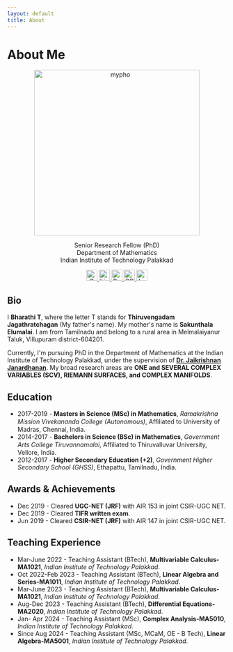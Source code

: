 ```yaml
---
layout: default
title: About
---
```

# About Me
<p align="center">
 <img src="pho.png" alt="mypho" width="380"/>
 </p>
<p align="center">
 Senior Research Fellow (PhD) <br /> Department of Mathematics <br /> Indian Institute of Technology Palakkad 
</p>
<p align="center">
  <a href="mailto:bharathit.math@gmail.com">
  <img src="https://upload.wikimedia.org/wikipedia/commons/4/4e/Gmail_Icon.png" alt="Gmail" width="25" height="25" />
</a> 
 
   <a href="https://www.linkedin.com/in/bharathi-thiruvengadam/">
    <img src="https://upload.wikimedia.org/wikipedia/commons/8/81/LinkedIn_icon.svg" alt="LinkedIn" width="25" height="25" />
</a>
  <a href="https://www.researchgate.net/profile/Bharathi-Thiruvengadam">
    <img src="https://upload.wikimedia.org/wikipedia/commons/5/5e/ResearchGate_icon_SVG.svg" alt="ResearchGate" width="25" height="25"  />
  </a> 
  <a href="https://orcid.org/0009-0007-6083-3185">
    <img src="https://upload.wikimedia.org/wikipedia/commons/0/06/ORCID_iD.svg" alt="ORCID iD" width="25" height="25" />
  </a> 
<a href="https://maps.app.goo.gl/SC1YYwx1edXkGq2n6">
  <img src="https://upload.wikimedia.org/wikipedia/commons/3/39/Google_Maps_icon_%282015-2020%29.svg" alt="Location" width="25" height="25" />
</a>
</p>

## Bio
 I **Bharathi T**, where the letter T stands for **Thiruvengadam Jagathratchagan** (My father's name). My mother's name is **Sakunthala Elumalai**. I am from Tamilnadu and belong to a rural area in Melmalaiyanur Taluk, Villupuram district-604201. 

 Currently, I'm pursuing PhD in the Department of Mathematics at the Indian Institute of Technology Palakkad, under the supervision of  [**Dr. Jaikrishnan Janardhanan**](https://jaikrishnanj.github.io/). My broad research areas are **ONE and SEVERAL COMPLEX VARIABLES (SCV), RIEMANN SURFACES, and COMPLEX MANIFOLDS**.  

## Education 
- 2017-2019 - **Masters in Science (MSc) in Mathematics**, _Ramakrishna Mission Vivekananda College (Autonomous)_, Aﬃliated to University of Madras, Chennai, India.
- 2014-2017 - **Bachelors in Science (BSc) in Mathematics**, _Government Arts College Tiruvannamalai_, Aﬃliated to Thiruvalluvar University, Vellore, India.
- 2012-2017 - **Higher Secondary Education (+2)**, _Government Higher Secondary School (GHSS)_, Ethapattu, Tamilnadu, India.

## Awards & Achievements
- Dec 2019 - Cleared **UGC-NET (JRF)** with AIR 153 in joint CSIR-UGC NET.  
- Dec 2019 - Cleared **TIFR written exam**.
- Jun 2019  - Cleared  **CSIR-NET (JRF)** with AIR 147 in joint CSIR-UGC NET. 

## Teaching Experience 
- Mar-June 2022 - Teaching Assistant (BTech), **Multivariable Calculus-MA1021**, _Indian Institute of Technology Palakkad_.
- Oct 2022-Feb 2023 - Teaching Assistant (BTech), **Linear Algebra and Series-MA1011**, _Indian Institute of Technology Palakkad_.
- Mar-June 2023 - Teaching Assistant (BTech), **Multivariable Calculus-MA1021**, _Indian Institute of Technology Palakkad_.
- Aug-Dec 2023 - Teaching Assistant (BTech), **Differential Equations-MA2020**, _Indian Institute of Technology Palakkad_. 
- Jan- Apr 2024 - Teaching Assistant (MSc), **Complex Analysis-MA5010**, _Indian Institute of Technology Palakkad_. 
- Since Aug 2024 - Teaching Assistant (MSc, MCaM, OE - B Tech), **Linear Algebra-MA5001**, _Indian Institute of Technology Palakkad_. 

